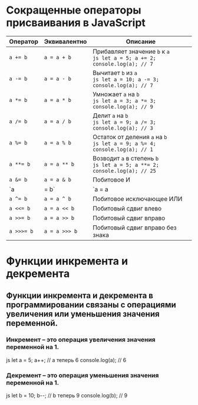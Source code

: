# Сокращенные операторы присваивания в JavaScript

| Оператор  | Эквивалентно | Описание |
|-----------|-------------|----------|
| `a += b`  | `a = a + b`  | Прибавляет значение `b` к `a` <br> ```js let a = 5; a += 2; console.log(a); // 7 ``` |
| `a -= b`  | `a = a - b`  | Вычитает `b` из `a` <br> ```js let a = 10; a -= 3; console.log(a); // 7 ``` |
| `a *= b`  | `a = a * b`  | Умножает `a` на `b` <br> ```js let a = 3; a *= 3; console.log(a); // 9 ``` |
| `a /= b`  | `a = a / b`  | Делит `a` на `b` <br> ```js let a = 9; a /= 3; console.log(a); // 3 ``` |
| `a %= b`  | `a = a % b`  | Остаток от деления `a` на `b` <br> ```js let a = 9; a %= 4; console.log(a); // 1 ``` |
| `a **= b` | `a = a ** b` | Возводит `a` в степень `b` <br> ```js let a = 5; a **= 2; console.log(a); // 25 ``` |
| `a &= b`  | `a = a & b`  | Побитовое И |
| `a |= b`  | `a = a | b`  | Побитовое ИЛИ |
| `a ^= b`  | `a = a ^ b`  | Побитовое исключающее ИЛИ |
| `a <<= b` | `a = a << b` | Побитовый сдвиг влево |
| `a >>= b` | `a = a >> b` | Побитовый сдвиг вправо |
| `a >>>= b` | `a = a >>> b` | Побитовый сдвиг вправо без знака |

# Функции инкремента и декремента 
## Функции инкремента и декремента в программировании связаны с операциями увеличения или уменьшения значения переменной.
### Инкремент – это операция увеличения значения переменной на 1.
js let a = 5; a++; // a теперь 6 console.log(a); // 6

### Декремент – это операция уменьшения значения переменной на 1.
js let b = 10; b--; // b теперь 9 console.log(b); // 9

